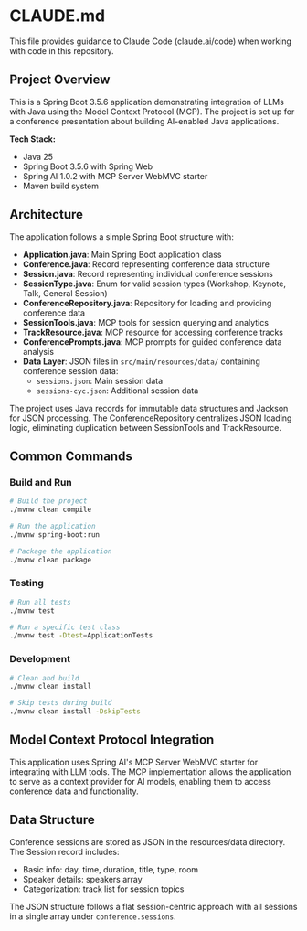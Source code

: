 # CLAUDE.md

This file provides guidance to Claude Code (claude.ai/code) when working with code in this repository.

## Project Overview

This is a Spring Boot 3.5.6 application demonstrating integration of LLMs with Java using the Model Context Protocol (MCP). The project is set up for a conference presentation about building AI-enabled Java applications.

**Tech Stack:**
- Java 25
- Spring Boot 3.5.6 with Spring Web
- Spring AI 1.0.2 with MCP Server WebMVC starter
- Maven build system

## Architecture

The application follows a simple Spring Boot structure with:

- **Application.java**: Main Spring Boot application class
- **Conference.java**: Record representing conference data structure
- **Session.java**: Record representing individual conference sessions
- **SessionType.java**: Enum for valid session types (Workshop, Keynote, Talk, General Session)
- **ConferenceRepository.java**: Repository for loading and providing conference data
- **SessionTools.java**: MCP tools for session querying and analytics
- **TrackResource.java**: MCP resource for accessing conference tracks
- **ConferencePrompts.java**: MCP prompts for guided conference data analysis
- **Data Layer**: JSON files in `src/main/resources/data/` containing conference session data:
  - `sessions.json`: Main session data
  - `sessions-cyc.json`: Additional session data

The project uses Java records for immutable data structures and Jackson for JSON processing. The ConferenceRepository centralizes JSON loading logic, eliminating duplication between SessionTools and TrackResource.

## Common Commands

### Build and Run
```bash
# Build the project
./mvnw clean compile

# Run the application
./mvnw spring-boot:run

# Package the application
./mvnw clean package
```

### Testing
```bash
# Run all tests
./mvnw test

# Run a specific test class
./mvnw test -Dtest=ApplicationTests
```

### Development
```bash
# Clean and build
./mvnw clean install

# Skip tests during build
./mvnw clean install -DskipTests
```

## Model Context Protocol Integration

This application uses Spring AI's MCP Server WebMVC starter for integrating with LLM tools. The MCP implementation allows the application to serve as a context provider for AI models, enabling them to access conference data and functionality.

## Data Structure

Conference sessions are stored as JSON in the resources/data directory. The Session record includes:
- Basic info: day, time, duration, title, type, room
- Speaker details: speakers array
- Categorization: track list for session topics

The JSON structure follows a flat session-centric approach with all sessions in a single array under `conference.sessions`.
